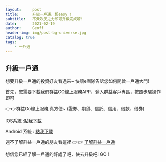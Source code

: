 ```yaml
---
layout:     post
title:      升級一戶通，超easy !
subtitle:   不費吹灰之力即可升級完成唷!
date:       2021-02-19
author:     Geoff
header-img: img/post-bg-universe.jpg
catalog: true
tags:
    - 一戶通
---
```



## 升級一戶通

想要升級一戶通的投資好友看過來~ 快讓e團隊告訴您如何開啟一戶通大門!

首先，您需要下載我們群益GO線上服務APP，登入群益客戶專區，按照步驟操作即可

👉👉群益Go線上服務,真方便~ (證券、期貨、信託、信用、借款、借券) 

IOS系統 :[點我下載](https://apps.apple.com/tw/app/qun-yigo-xian-shang-kai-hu/id1069752783)

Android 系統 : [點我下載](https://play.google.com/store/apps/details?id=com.capital.capitalmobiwizard)

還不了解群益一戶通的朋友看這裡 👉👉  [了解群益一戶通](https://www.capital.com.tw/event/group/20190328/default.asp)

想信您已經了解一戶通的好處了吧，快去升級吧!  GO !
